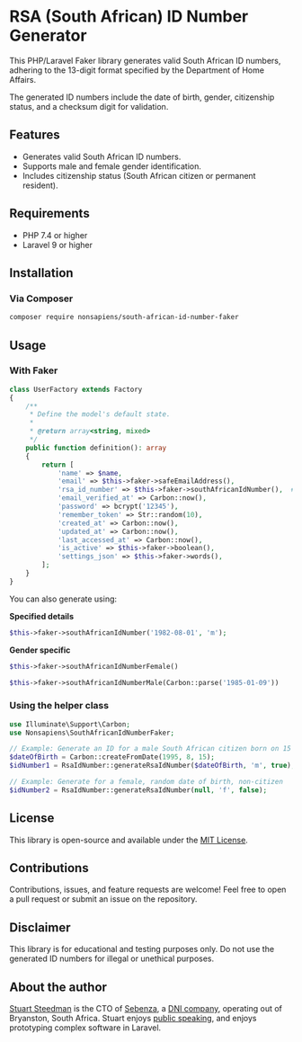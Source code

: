 # RSA (South African) ID Number Generator

This PHP/Laravel Faker library generates valid South African ID numbers, adhering to the 13-digit format specified by the Department of Home Affairs.

The generated ID numbers include the date of birth, gender, citizenship status, and a checksum digit for validation.

## Features
- Generates valid South African ID numbers.
- Supports male and female gender identification.
- Includes citizenship status (South African citizen or permanent resident).

## Requirements
- PHP 7.4 or higher
- Laravel 9 or higher

## Installation

### Via Composer
```bash
composer require nonsapiens/south-african-id-number-faker
```

## Usage

### With Faker
```php
class UserFactory extends Factory
{
    /**
     * Define the model's default state.
     *
     * @return array<string, mixed>
     */
    public function definition(): array
    {
        return [
            'name' => $name,
            'email' => $this->faker->safeEmailAddress(),
            'rsa_id_number' => $this->faker->southAfricanIdNumber(),  # Completely random
            'email_verified_at' => Carbon::now(),
            'password' => bcrypt('12345'),
            'remember_token' => Str::random(10),
            'created_at' => Carbon::now(),
            'updated_at' => Carbon::now(),
            'last_accessed_at' => Carbon::now(),
            'is_active' => $this->faker->boolean(),
            'settings_json' => $this->faker->words(),
        ];
    }
}
```

You can also generate using:

**Specified details**

```php 
$this->faker->southAfricanIdNumber('1982-08-01', 'm');
```

**Gender specific**

```php
$this->faker->southAfricanIdNumberFemale()
```
```php
$this->faker->southAfricanIdNumberMale(Carbon::parse('1985-01-09'))
````

### Using the helper class
```php
use Illuminate\Support\Carbon;
use Nonsapiens\SouthAfricanIdNumberFaker;

// Example: Generate an ID for a male South African citizen born on 15 August 1995, using Carbon
$dateOfBirth = Carbon::createFromDate(1995, 8, 15);
$idNumber1 = RsaIdNumber::generateRsaIdNumber($dateOfBirth, 'm', true);

// Example: Generate for a female, random date of birth, non-citizen
$idNumber2 = RsaIdNumber::generateRsaIdNumber(null, 'f', false);
```

## License
This library is open-source and available under the [MIT License](LICENSE).

## Contributions
Contributions, issues, and feature requests are welcome! Feel free to open a pull request or submit an issue on the repository.

## Disclaimer
This library is for educational and testing purposes only. Do not use the generated ID numbers for illegal or unethical purposes.

## About the author
[Stuart Steedman](https://www.linkedin.com/in/stuart-steedman/) is the CTO of [Sebenza](https://sebenza.tech), a [DNI company](https://www.dninvest.co.za/), operating out of Bryanston, South Africa.
Stuart enjoys [public speaking](https://www.youtube.com/watch?v=S5bjGo7EF5c), and enjoys prototyping complex software in Laravel.